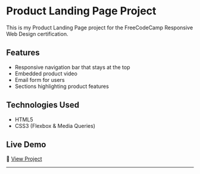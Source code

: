 # Product Landing Page Project  

This is my Product Landing Page project for the FreeCodeCamp Responsive Web Design certification.  

## Features  
- Responsive navigation bar that stays at the top  
- Embedded product video  
- Email form for users  
- Sections highlighting product features  

## Technologies Used  
- HTML5  
- CSS3 (Flexbox & Media Queries)  

## Live Demo  
🔗 [View Project](https://jj879304.github.io/product-landing-page/)  

---

